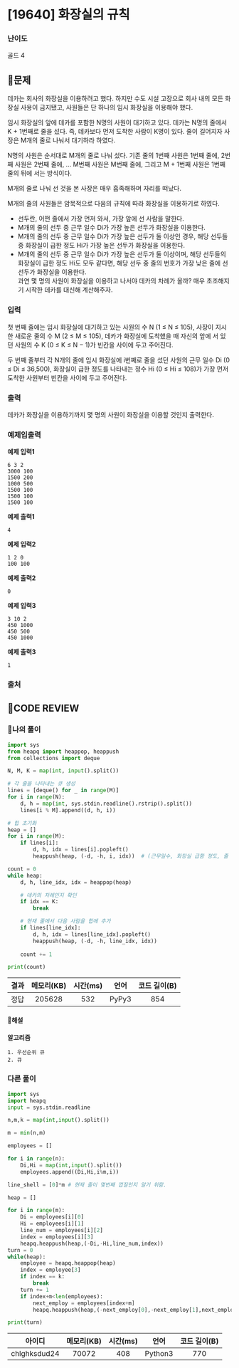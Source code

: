 # [19640] 화장실의 규칙

### **난이도**
골드 4
## **📝문제**
데카는 회사의 화장실을 이용하려고 했다. 하지만 수도 시설 고장으로 회사 내의 모든 화장실 사용이 금지됐고, 사원들은 단 하나의 임시 화장실을 이용해야 했다. 

임시 화장실의 앞에 데카를 포함한 N명의 사원이 대기하고 있다. 데카는 N명의 줄에서 K + 1번째로 줄을 섰다. 즉, 데카보다 먼저 도착한 사람이 K명이 있다. 줄이 길어지자 사장은 M개의 줄로 나눠서 대기하라 하였다.

N명의 사원은 순서대로 M개의 줄로 나눠 섰다. 기존 줄의 1번째 사원은 1번째 줄에, 2번째 사원은 2번째 줄에, ... M번째 사원은 M번째 줄에, 그리고 M + 1번째 사원은 1번째 줄의 뒤에 서는 방식이다. 

M개의 줄로 나눠 선 것을 본 사장은 매우 흡족해하며 자리를 떠났다.

M개의 줄의 사원들은 암묵적으로 다음의 규칙에 따라 화장실을 이용하기로 하였다.

- 선두란, 어떤 줄에서 가장 먼저 와서, 가장 앞에 선 사람을 말한다.
- M개의 줄의 선두 중 근무 일수 Di가 가장 높은 선두가 화장실을 이용한다.
- M개의 줄의 선두 중 근무 일수 Di가 가장 높은 선두가 둘 이상인 경우, 해당 선두들 중 화장실이 급한 정도 Hi가 가장 높은 선두가 화장실을 이용한다.
- M개의 줄의 선두 중 근무 일수 Di가 가장 높은 선두가 둘 이상이며, 해당 선두들의 화장실이 급한 정도 Hi도 모두 같다면, 해당 선두 중 줄의 번호가 가장 낮은 줄에 선 선두가 화장실을 이용한다.  
과연 몇 명의 사원이 화장실을 이용하고 나서야 데카의 차례가 올까? 매우 초조해지기 시작한 데카를 대신해 계산해주자.
### **입력**
첫 번째 줄에는 임시 화장실에 대기하고 있는 사원의 수 N (1 ≤ N ≤ 105), 사장이 지시한 새로운 줄의 수 M (2 ≤ M ≤ 105), 데카가 화장실에 도착했을 때 자신의 앞에 서 있던 사원의 수 K (0 ≤ K ≤ N − 1)가 빈칸을 사이에 두고 주어진다.

두 번째 줄부터 각 N개의 줄에 임시 화장실에 i번째로 줄을 섰던 사원의 근무 일수 Di (0 ≤ Di ≤ 36,500), 화장실이 급한 정도를 나타내는 정수 Hi (0 ≤ Hi ≤ 108)가 가장 먼저 도착한 사원부터 빈칸을 사이에 두고 주어진다.
### **출력**
데카가 화장실을 이용하기까지 몇 명의 사원이 화장실을 이용할 것인지 출력한다.
### **예제입출력**

**예제 입력1**

```
6 3 2
3000 100
1500 200
1000 500
1500 100
1500 100
1500 100
```

**예제 출력1**

```
4
```

**예제 입력2**

```
1 2 0
100 100
```

**예제 출력2**

```
0
```

**예제 입력3**

```
3 10 2
450 1000
450 500
450 1000
```

**예제 출력3**

```
1
```

### **출처**

## **🧐CODE REVIEW**

### **🧾나의 풀이**

```python
import sys
from heapq import heappop, heappush
from collections import deque

N, M, K = map(int, input().split())

# 각 줄을 나타내는 큐 생성
lines = [deque() for _ in range(M)]
for i in range(N):
    d, h = map(int, sys.stdin.readline().rstrip().split())
    lines[i % M].append((d, h, i))

# 힙 초기화
heap = []
for i in range(M):
    if lines[i]:
        d, h, idx = lines[i].popleft()
        heappush(heap, (-d, -h, i, idx))  # (근무일수, 화장실 급함 정도, 줄 번호, 원래 인덱스)

count = 0
while heap:
    d, h, line_idx, idx = heappop(heap)

    # 데카의 차례인지 확인
    if idx == K:
        break

    # 현재 줄에서 다음 사람을 힙에 추가
    if lines[line_idx]:
        d, h, idx = lines[line_idx].popleft()
        heappush(heap, (-d, -h, line_idx, idx))
    
    count += 1

print(count)
```

결과	| 메모리(KB) |	시간(ms) |	언어 |	코드 길이(B)
:----:|:-----:|:-----:|:-----:|:--------:
정답|205628|532|PyPy3|854
#### **📝해설**

**알고리즘**
```
1. 우선순위 큐
2. 큐
```
### **다른 풀이**

```python
import sys
import heapq
input = sys.stdin.readline

n,m,k = map(int,input().split())

m = min(n,m)

employees = []

for i in range(n):
    Di,Hi = map(int,input().split())
    employees.append((Di,Hi,i%m,i))

line_shell = [0]*m # 현재 줄이 몇번째 껍질인지 알기 위함.

heap = []

for i in range(m):
    Di = employees[i][0]
    Hi = employees[i][1]
    line_num = employees[i][2]
    index = employees[i][3]
    heapq.heappush(heap,(-Di,-Hi,line_num,index))
turn = 0
while(heap):
    employee = heapq.heappop(heap)
    index = employee[3]
    if index == k:
        break
    turn += 1
    if index+m<len(employees):
        next_employ = employees[index+m]
        heapq.heappush(heap,(-next_employ[0],-next_employ[1],next_employ[2],index+m))

print(turn)
```

아이디 | 메모리(KB) |	시간(ms) |	언어 |	코드 길이(B) 
:-----:|:-----:|:-----:|:----:|:--------:
chlghksdud24|70072|408|Python3|770
